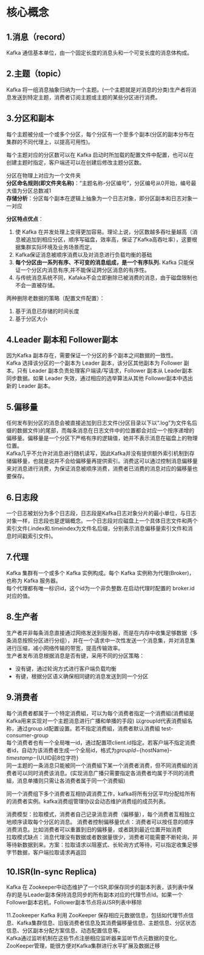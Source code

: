 # 核心概念

1.消息（record）
---------
Kafka 通信基本单位，由一个固定长度的消息头和一个可变长度的消息体构成。

2.主题（topic）
---------
Kafka 将一组消息抽象归纳为一个主题。(一个主题就是对消息的分类)生产者将消息发送到特定主题，消费者订阅主题或主题的某些分区进行消费。

3.分区和副本
-----------
每个主题被分成一个或多个分区，每个分区有一个至多个副本(分区的副本分布在集群的不同代理上，以提高可用性)。<br>

每个主题对应的分区数可以在 Kafka 启动时所加载的配置文件中配置，也可以在创建主题时指定，客户端还可以在创建后修改主题分区数。

分区在物理上对应为一个文件夹<br>
**分区命名规则(即文件夹名称)**：“主题名称-分区编号”，分区编号从0开始，编号最大值为分区总数减1<br>
**存储分析**：分区每个副本在逻辑上抽象为一个日志对象，即分区副本和日志对象一一对应

**分区特点优点**：
1. 使 Kafka 在并发处理上变得更加容易。理论上说，分区数越多吞吐量越高（消息被追加到相应分区，顺序写磁盘，效率高，保证了Kafka高吞吐率），这要根据集群实际环境及业务场景而定。
2. Kafka保证消息被顺序消费以及对消息进行负载均衡的基础
3. **每个分区由一系列有序、不可变的消息组成，是一个有序队列.** Kafka 只能保证一个分区内消息有序,并不能保证跨分区消息的有序性。
4. 与传统消息系统不同，Kafaka不会立即删除已被消费的消息，由于磁盘限制也不会一直被存储。

两种删除老数据的策略（配置文件配置）：
  1. 基于消息已存储的时间长度
  2. 基于分区大小

4.Leader 副本和 Follower副本
-----------------------------
因为Kafka 副本存在，需要保证一个分区的多个副本之间数据的一致性。<br>
Kafka 选择该分区的一个副本为 Leader 副本，该分区其他副本为 Follower 副本。只有 Leader 副本负责处理客户端读/写请求，Follower 副本从 Leader副本同步数据。如果 Leader 失效，通过相应的选举算法从其他 Follower副本中选出新的 Leader 副本。

5.偏移量
-----------------
任何发布到分区的消息会被直接追加到日志文件(分区目录以下以“.log”为文件名后缀的数据文件)的尾部，而每条消息在日志文件中的位置都会对应一个按序递增的偏移量。偏移量是一个分区下严格有序的逻辑值，她并不表示消息在磁盘上的物理位置。<br>
Kafka几乎不允许对消息进行随机读写，因此Kafka并没有提供额外索引机制到存储偏移量，也就是说并不会给偏移量再提供索引。消费这可以通过控制消息偏移量来对消息进行消费，为保证消息被顺序消费，消费者已消费的消息对应的偏移量也要保存。

6.日志段
---------------
一个日志被划分为多个日志段，日志段是Kafka日志对象分片的最小单位，与日志对象一样，日志段也是逻辑概念。一个日志段对应磁盘上一个具体日志文件和两个索引文件(.index和.timeindex为文件名后缀，分别表示消息偏移量索引文件和消息时间戳索引文件)。

7.代理
--------------
Kafka 集群有一个或多个 Kafka 实例构成。每个 Kafka 实例称为代理(Broker)，也称为 Kafka 服务器。<br>
每个代理都有唯一标识id，这个id为一个非负整数.在启动代理时配置的 broker.id 对应的值。

8.生产者
-------------
生产者并非每条消息直接通过网络发送到服务器，而是在内存中收集足够数据（多条消息按照分区进行分组），并在一个请求中一次性发送一个消息集，并对消息集进行压缩，减小网络传输的带宽，提高传输效率。<br>
生产者发布消息根据消息是否有键，采用不同的分区策略：
* 没有键，通过轮询方式进行客户端负载均衡
* 有键，根据分区语义确保相同键的消息发送到同一个分区

9.消费者
-------------
每个消费者都属于一个特定消费組，可以为每个消费者指定一个消费組(消费組是Kafka用来实现对一个主题消息进行广播和单播的手段)
以groupId代表消费組名称，通过group.id配置设置。若不指定消费組，消费者默认消费組 test-consumer-group<br>
每个消费者也有一个全局唯一id，通过配置项client.id指定。若客户端不指定消费者id，自动为该消费者生成一个全局id，格式为${groupId}-${hostName}-${timestamp}-${UUID前8位字符}<br>
同一主题的一条消息只能被同一个消费組下某一个消费者消费，但不同消费組的消费者可以同时消费该消息。(实现消息广播只需要指定各消费者均属于不同的消费組，消息单播则只需让各消费者属于同一个消费組)<br>

同一个消费组下多个消费者互相协调消费工作，kafka将所有分区平均分配给所有的消费者实例。kafka消费组管理协议会动态维护消费组的成员列表。<br>

消费模型：拉取模式，消费者自己记录消息消费（偏移量），每个消费者互相独立地顺序读取每个分区的消息。
消费者控制偏移量优点：消费者可以按任意的顺序消费消息。比如消费者可以重置到旧的偏移量，或者跳到最近位置开始消费<br>
拉取模式缺点：消息代理没有数据或者数据量很少，消费者可能需要不断轮询，并等待新数据到来。方案：拉取请求以阻塞式、长轮询方式等待，可以指定收集足够字节数据，客户端拉取请求再返回<br>

10.ISR(In-sync Replica)
----------
Kafka 在 Zookeeper中动态维护了一个ISR,即保存同步的副本列表，该列表中保存的是与Leader副本保持消息同步的所有副本对应的代理节点Id。如果一个Follower副本宕机，Follower副本节点将从ISR列表中移除

11.Zookeeper
Kafka 利用 ZooKeeper 保存相应元数据信息，包括如代理节点信息、Kafka集群信息、旧版消费者信息及其消费偏移量信息、主题信息、分区状态信息、分区副本分配方案信息、动态配置信息等。<br>
Kafka通过监听机制在这些节点注册相应监听器来监听节点元数据的变化。ZooKeeper管理，能很方便对Kafka集群进行水平扩展及数据迁移
